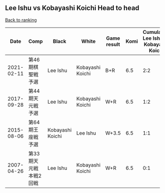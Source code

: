 ## Lee Ishu vs Kobayashi Koichi Head to head

[Back to ranking](../../index.md)




| **Date** | **Comp** | **Black** | **White** | **Game result** | **Komi** | **Cumulative Lee Ishu vs Kobayashi Koichi** | **Lee Ishu streak** | **Kobayashi Koichi streak** | 
| --- | --- | --- | --- | --- | --- | --- | --- | --- |
| 2021-02-11 | 第46期棋聖戦予選 | Lee Ishu | Kobayashi Koichi | B+R | 6.5 | 2:2 | 1 | 0 | 
| 2017-09-28 | 第44期天元戦予選 | Lee Ishu | Kobayashi Koichi | W+R | 6.5 | 1:2 | 0 | 1 | 
| 2015-08-06 | 第64期王座戦予選 | Kobayashi Koichi | Lee Ishu | W+3.5 | 6.5 | 1:1 | 1 | 0 | 
| 2007-04-26 | 第33期天元戦本戦2回戦 | Lee Ishu | Kobayashi Koichi | W+R | 6.5 | 0:1 | 0 | 1 |




